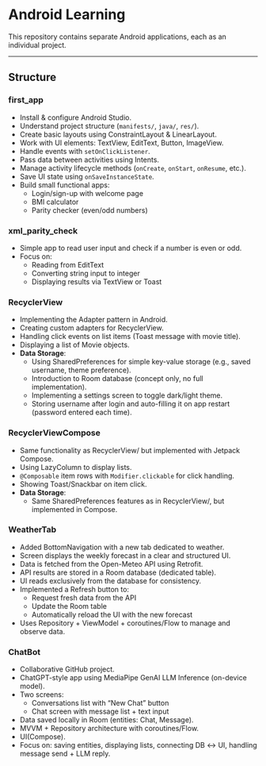 # Android Learning

This repository contains separate Android applications, each as an individual project.  

---

## Structure

### first_app
- Install & configure Android Studio.
- Understand project structure (`manifests/`, `java/`, `res/`).
- Create basic layouts using ConstraintLayout & LinearLayout.
- Work with UI elements: TextView, EditText, Button, ImageView.
- Handle events with `setOnClickListener`.
- Pass data between activities using Intents.
- Manage activity lifecycle methods (`onCreate`, `onStart`, `onResume`, etc.).
- Save UI state using `onSaveInstanceState`.
- Build small functional apps:  
  - Login/sign-up with welcome page  
  - BMI calculator  
  - Parity checker (even/odd numbers)

### xml_parity_check
- Simple app to read user input and check if a number is even or odd.
- Focus on:
  - Reading from EditText
  - Converting string input to integer
  - Displaying results via TextView or Toast

### RecyclerView
- Implementing the Adapter pattern in Android.
- Creating custom adapters for RecyclerView.
- Handling click events on list items (Toast message with movie title).
- Displaying a list of Movie objects.
- **Data Storage**:
  - Using SharedPreferences for simple key-value storage (e.g., saved username, theme preference).
  - Introduction to Room database (concept only, no full implementation).
  - Implementing a settings screen to toggle dark/light theme.
  - Storing username after login and auto-filling it on app restart (password entered each time).

### RecyclerViewCompose
- Same functionality as RecyclerView/ but implemented with Jetpack Compose.
- Using LazyColumn to display lists.
- `@Composable` item rows with `Modifier.clickable` for click handling.
- Showing Toast/Snackbar on item click.
- **Data Storage**:
  - Same SharedPreferences features as in RecyclerView/, but implemented in Compose.
    
### WeatherTab
- Added BottomNavigation with a new tab dedicated to weather.
- Screen displays the weekly forecast in a clear and structured UI.
- Data is fetched from the Open-Meteo API using Retrofit.
- API results are stored in a Room database (dedicated table).
- UI reads exclusively from the database for consistency.
- Implemented a Refresh button to:
  - Request fresh data from the API
  - Update the Room table
  - Automatically reload the UI with the new forecast
- Uses Repository + ViewModel + coroutines/Flow to manage and observe data.

### ChatBot
- Collaborative GitHub project.
- ChatGPT-style app using MediaPipe GenAI LLM Inference (on-device model).
- Two screens:
  - Conversations list with “New Chat” button
  - Chat screen with message list + text input
- Data saved locally in Room (entities: Chat, Message).
- MVVM + Repository architecture with coroutines/Flow.
- UI(Compose).
- Focus on: saving entities, displaying lists, connecting DB ↔ UI, handling message send + LLM reply.
